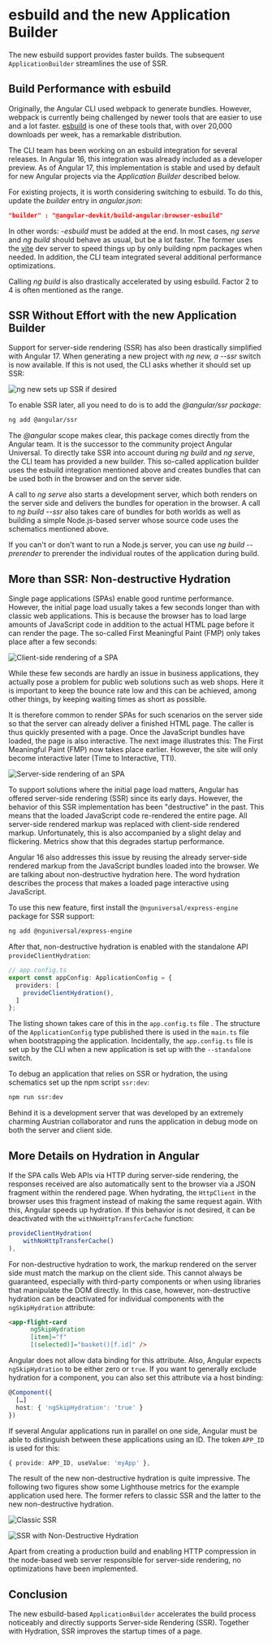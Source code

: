 # esbuild and the new Application Builder

The new esbuild support provides faster builds. The subsequent `ApplicationBuilder` streamlines the use of SSR.

## Build Performance with esbuild

Originally, the Angular CLI used webpack to generate bundles. However, webpack is currently being challenged by newer tools that are easier to use and a lot faster. [esbuild](https://esbuild.github.io) is one of these tools that, with over 20,000 downloads per week, has a remarkable distribution.

The CLI team has been working on an esbuild integration for several releases. In Angular 16, this integration was already included as a developer preview. As of Angular 17, this implementation is stable and used by default for new Angular projects via the _Application Builder_ described below.

For existing projects, it is worth considering switching to esbuild. To do this, update the _builder_ entry in _angular.json_:

```json
"builder" : "@angular-devkit/build-angular:browser-esbuild"
```

In other words: _-esbuild_ must be added at the end. In most cases, _ng serve_ and _ng build_ should behave as usual, but be a lot faster. The former uses the [vite](https://vitejs.dev/) dev server to speed things up by only building npm packages when needed. In addition, the CLI team integrated several additional performance optimizations.

Calling _ng build_ is also drastically accelerated by using esbuild. Factor 2 to 4 is often mentioned as the range.

## SSR Without Effort with the new Application Builder

Support for server-side rendering (SSR) has also been drastically simplified with Angular 17. When generating a new project with _ng new, a --ssr_ switch is now available. If this is not used, the CLI asks whether it should set up SSR:

![ng new sets up SSR if desired](images/ng-new.png)

To enable SSR later, all you need to do is to add the _@angular/ssr package_:

```bash
ng add @angular/ssr
```

The _@angular_ scope makes clear, this package comes directly from the Angular team. It is the successor to the community project Angular Universal. To directly take SSR into account during _ng build_ and _ng serve_, the CLI team has provided a new builder. This so-called application builder uses the esbuild integration mentioned above and creates bundles that can be used both in the browser and on the server side.

A call to _ng serve_ also starts a development server, which both renders on the server side and delivers the bundles for operation in the browser. A call to _ng build --ssr_ also takes care of bundles for both worlds as well as building a simple Node.js-based server whose source code uses the schematics mentioned above.

If you can't or don't want to run a Node.js server, you can use _ng build --prerender_ to prerender the individual routes of the application during build.

## More than SSR: Non-destructive Hydration

Single page applications (SPAs) enable good runtime performance. However, the initial page load usually takes a few seconds longer than with classic web applications. This is because the browser has to load large amounts of JavaScript code in addition to the actual HTML page before it can render the page. The so-called First Meaningful Paint (FMP) only takes place after a few seconds:

![Client-side rendering of a SPA](images/client-side-rendering.png)

While these few seconds are hardly an issue in business applications, they actually pose a problem for public web solutions such as web shops. Here it is important to keep the bounce rate low and this can be achieved, among other things, by keeping waiting times as short as possible.

It is therefore common to render SPAs for such scenarios on the server side so that the server can already deliver a finished HTML page. The caller is thus quickly presented with a page. Once the JavaScript bundles have loaded, the page is also interactive. The next image illustrates this: The First Meaningful Paint (FMP) now takes place earlier. However, the site will only become interactive later (Time to Interactive, TTI).

![Server-side rendering of an SPA](images/server-side-rendering.png)

To support solutions where the initial page load matters, Angular has offered server-side rendering (SSR) since its early days. However, the behavior of this SSR implementation has been "destructive" in the past. This means that the loaded JavaScript code re-rendered the entire page. All server-side rendered markup was replaced with client-side rendered markup. Unfortunately, this is also accompanied by a slight delay and flickering. Metrics show that this degrades startup performance.

Angular 16 also addresses this issue by reusing the already server-side rendered markup from the JavaScript bundles loaded into the browser. We are talking about non-destructive hydration here. The word hydration describes the process that makes a loaded page interactive using JavaScript.

To use this new feature, first install the `@nguniversal/express-engine` package for SSR support:

```bash
ng add @nguniversal/express-engine
```

After that, non-destructive hydration is enabled with the standalone API `provideClientHydration`:

```typescript
// app.config.ts
export const appConfig: ApplicationConfig = {
  providers: [
    provideClientHydration(),
  ]
};
```

The listing shown takes care of this in the `app.config.ts` file . The structure of the `ApplicationConfig` type published there is used in the `main.ts` file when bootstrapping the application. Incidentally, the `app.config.ts` file is set up by the CLI when a new application is set up with the `--standalone` switch.

To debug an application that relies on SSR or hydration, the using schematics set up the npm script `ssr:dev`:

```bash
npm run ssr:dev
```

Behind it is a development server that was developed by an extremely charming Austrian collaborator and runs the application in debug mode on both the server and client side.

## More Details on Hydration in Angular

If the SPA calls Web APIs via HTTP during server-side rendering, the responses received are also automatically sent to the browser via a JSON fragment within the rendered page. When hydrating, the `HttpClient` in the browser uses this fragment instead of making the same request again. With this, Angular speeds up hydration. If this behavior is not desired, it can be deactivated with the `withNoHttpTransferCache` function:

```typescript
provideClientHydration(
    withNoHttpTransferCache()
),
```

For non-destructive hydration to work, the markup rendered on the server side must match the markup on the client side. This cannot always be guaranteed, especially with third-party components or when using libraries that manipulate the DOM directly. In this case, however, non-destructive hydration can be deactivated for individual components with the `ngSkipHydration` attribute:

```html
<app-flight-card 
      ngSkipHydration 
      [item]="f" 
      [(selected)]="basket()[f.id]" />
```

Angular does not allow data binding for this attribute. Also, Angular expects `ngSkipHydration` to be either zero or `true`. If you want to generally exclude hydration for a component, you can also set this attribute via a host binding:

```typescript
@Component({
  […]
  host: { 'ngSkipHydration': 'true' }
})
```

If several Angular applications run in parallel on one side, Angular must be able to distinguish between these applications using an ID. The token `APP_ID` is used for this:

```typescript
{ provide: APP_ID, useValue: 'myApp' },
```

The result of the new non-destructive hydration is quite impressive. The following two figures show some Lighthouse metrics for the example application used here. The former refers to classic SSR and the latter to the new non-destructive hydration.

![Classic SSR](images/ssr-classic.png)

![SSR with Non-Destructive Hydration](images/ssr-non-destructive-hydration.png)

Apart from creating a production build and enabling HTTP compression in the node-based web server responsible for server-side rendering, no optimizations have been implemented.

## Conclusion

The new esbuild-based `ApplicationBuilder` accelerates the build process noticeably and directly supports Server-side Rendering (SSR). Together with Hydration, SSR improves the startup times of a page.
